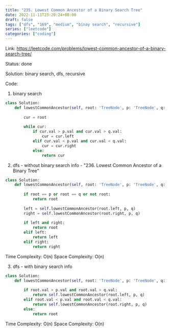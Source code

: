 ```yaml
---
title: "235. Lowest Common Ancestor of a Binary Search Tree"
date: 2022-11-11T23:20:24+08:00
draft: false
tags: ["dfs", "169", "medium", "binay search", "recursive"]
series: ["leetcode"]
categories: ["coding"]
---
```


Link: https://leetcode.com/problems/lowest-common-ancestor-of-a-binary-search-tree/

Status: done

Solution: binary search, dfs, recursive

Code:
1. binary search
```python
class Solution:
    def lowestCommonAncestor(self, root: 'TreeNode', p: 'TreeNode', q: 'TreeNode') -> 'TreeNode':
        
        cur = root 
        
        while cur:
            if cur.val > p.val and cur.val > q.val:
                cur = cur.left
            elif cur.val < p.val and cur.val < q.val:
                cur = cur.right
            else:
                return cur
```

2. dfs - without binary search info - "236. Lowest Common Ancestor of a Binary Tree"
```python
class Solution:
    def lowestCommonAncestor(self, root: 'TreeNode', p: 'TreeNode', q: 'TreeNode') -> 'TreeNode':
        
        if root == p or root == q or not root:
            return root
        
        left = self.lowestCommonAncestor(root.left, p, q)
        right = self.lowestCommonAncestor(root.right, p, q)
        
        if left and right:
            return root
        elif left:
            return left
        elif right:
            return right
```

Time Complexity: O(n)
Space Complexity: O(n)

3. dfs - with binary search info
```python
class Solution:
    def lowestCommonAncestor(self, root: 'TreeNode', p: 'TreeNode', q: 'TreeNode') -> 'TreeNode':
    
        if root.val > p.val and root.val > q.val:
            return self.lowestCommonAncestor(root.left, p, q)
        elif root.val < p.val and root.val < q.val:
            return self.lowestCommonAncestor(root.right, p, q)
        else:
            return root
```
Time Complexity: O(n)
Space Complexity: O(n)